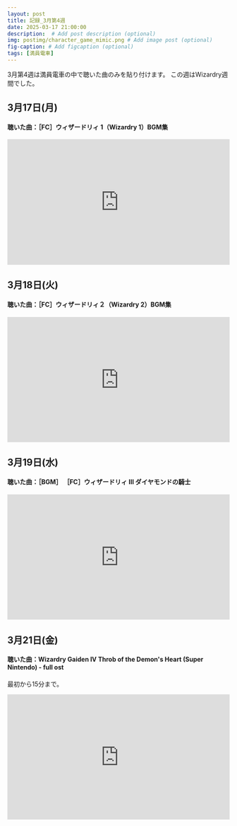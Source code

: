```yaml
---
layout: post
title: 記録_3月第4週
date: 2025-03-17 21:00:00
description:  # Add post description (optional)
img: postimg/character_game_mimic.png # Add image post (optional)
fig-caption: # Add figcaption (optional)
tags: [満員電車]
---
```

3月第4週は満員電車の中で聴いた曲のみを貼り付けます。
この週はWizardry週間でした。

## 3月17日(月)
#### 聴いた曲：［FC］ウィザードリィ 1（Wizardry 1）BGM集
<div style="position: relative; padding-bottom: 56.25%; height: 0; overflow: hidden;">
  <iframe src="https://www.youtube.com/embed/oYOz-R8HBzI" style="position: absolute; top: 0; left: 0; width: 100%; height: 100%;"
          frameborder="0" allowfullscreen>
  </iframe>
</div>

## 3月18日(火)
#### 聴いた曲：［FC］ウィザードリィ２（Wizardry 2）BGM集
<div style="position: relative; padding-bottom: 56.25%; height: 0; overflow: hidden;">
  <iframe src="https://www.youtube.com/embed/S9zba6EoruY" style="position: absolute; top: 0; left: 0; width: 100%; height: 100%;"
          frameborder="0" allowfullscreen>
  </iframe>
</div>

## 3月19日(水)
#### 聴いた曲：［BGM］ ［FC］ウィザードリィ III ダイヤモンドの騎士 
<div style="position: relative; padding-bottom: 56.25%; height: 0; overflow: hidden;">
  <iframe src="https://www.youtube.com/embed/3AZ2h8DabjY" style="position: absolute; top: 0; left: 0; width: 100%; height: 100%;"
          frameborder="0" allowfullscreen>
  </iframe>
</div>

## 3月21日(金)
#### 聴いた曲：Wizardry Gaiden IV Throb of the Demon's Heart (Super Nintendo) - full ost
最初から15分まで。
<div style="position: relative; padding-bottom: 56.25%; height: 0; overflow: hidden;">
  <iframe src="https://www.youtube.com/embed/1LpZCX8teBc" style="position: absolute; top: 0; left: 0; width: 100%; height: 100%;"
          frameborder="0" allowfullscreen>
  </iframe>
</div>